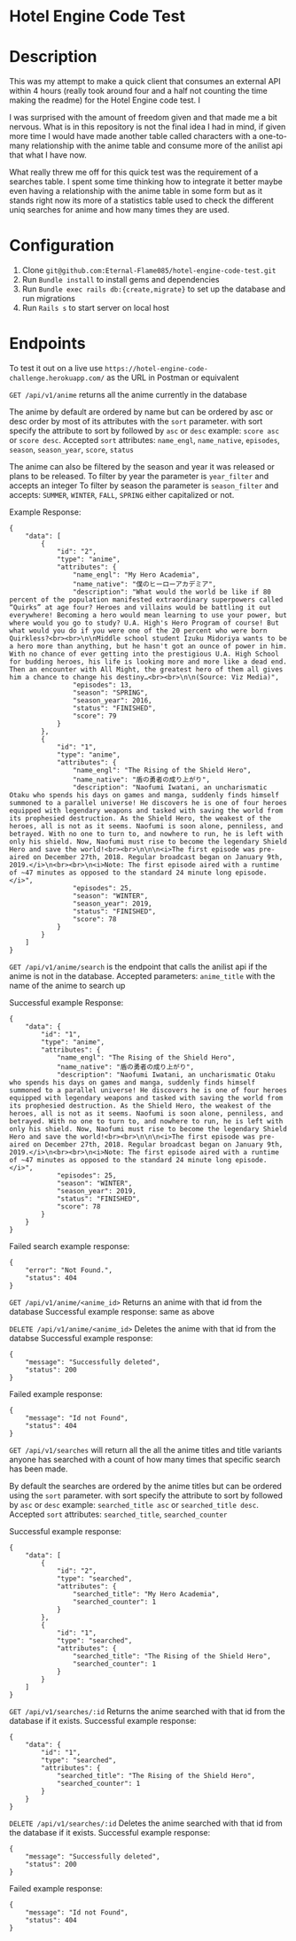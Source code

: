 # Hotel Engine Code Test

# Description

This was my attempt to make a quick client that consumes an external API within 4 hours (really took around four and a half not counting the time making the readme) for the Hotel Engine code test. I

I was surprised with the amount of freedom given and that made me a bit nervous. What is in this repository is not the final idea I had in mind, if given more time I would have made another table called characters with a one-to-many relationship with the anime table and consume more of the anilist api that what I have now.

What really threw me off for this quick test was the requirement of a searches table. I spent some time thinking how to integrate it better maybe even having a relationship with the anime table in some form but as it stands right now its more of a statistics table used to check the different uniq searches for anime and how many times they are used.

# Configuration
1. Clone `git@github.com:Eternal-Flame085/hotel-engine-code-test.git`
2. Run `Bundle install` to install gems and dependencies
3. Run `Bundle exec rails db:{create,migrate}` to set up the database and run migrations
4. Run `Rails s` to start server on local host

# Endpoints
To test it out on a live use `https://hotel-engine-code-challenge.herokuapp.com/` as the URL in Postman or equivalent

`GET /api/v1/anime` returns all the anime currently in the database

The anime by default are ordered by name but can be ordered by asc or desc order by most of its attributes with the `sort` parameter. with sort specify the attribute to sort by followed by `asc` or `desc` example: `score asc` or `score desc`.
Accepted `sort` attributes: `name_engl`, `name_native`, `episodes`, `season`, `season_year`, `score`, `status`

The anime can also be filtered by the season and year it was released or plans to be released.
To filter by year the parameter is `year_filter` and accepts an integer
To filter by season the parameter is `season_filter` and accepts: `SUMMER`, `WINTER`, `FALL`, `SPRING` either capitalized or not.

Example Response:
```
{
    "data": [
        {
            "id": "2",
            "type": "anime",
            "attributes": {
                "name_engl": "My Hero Academia",
                "name_native": "僕のヒーローアカデミア",
                "description": "What would the world be like if 80 percent of the population manifested extraordinary superpowers called “Quirks” at age four? Heroes and villains would be battling it out everywhere! Becoming a hero would mean learning to use your power, but where would you go to study? U.A. High's Hero Program of course! But what would you do if you were one of the 20 percent who were born Quirkless?<br><br>\n\nMiddle school student Izuku Midoriya wants to be a hero more than anything, but he hasn't got an ounce of power in him. With no chance of ever getting into the prestigious U.A. High School for budding heroes, his life is looking more and more like a dead end. Then an encounter with All Might, the greatest hero of them all gives him a chance to change his destiny…<br><br>\n\n(Source: Viz Media)",
                "episodes": 13,
                "season": "SPRING",
                "season_year": 2016,
                "status": "FINISHED",
                "score": 79
            }
        },
        {
            "id": "1",
            "type": "anime",
            "attributes": {
                "name_engl": "The Rising of the Shield Hero",
                "name_native": "盾の勇者の成り上がり",
                "description": "Naofumi Iwatani, an uncharismatic Otaku who spends his days on games and manga, suddenly finds himself summoned to a parallel universe! He discovers he is one of four heroes equipped with legendary weapons and tasked with saving the world from its prophesied destruction. As the Shield Hero, the weakest of the heroes, all is not as it seems. Naofumi is soon alone, penniless, and betrayed. With no one to turn to, and nowhere to run, he is left with only his shield. Now, Naofumi must rise to become the legendary Shield Hero and save the world!<br><br>\n\n\n<i>The first episode was pre-aired on December 27th, 2018. Regular broadcast began on January 9th, 2019.</i>\n<br><br>\n<i>Note: The first episode aired with a runtime of ~47 minutes as opposed to the standard 24 minute long episode.</i>",
                "episodes": 25,
                "season": "WINTER",
                "season_year": 2019,
                "status": "FINISHED",
                "score": 78
            }
        }
    ]
}
```

`GET /api/v1/anime/search` is the endpoint that calls the anilist api if the anime is not in the database.
Accepted parameters: `anime_title` with the name of the anime to search up 

Successful example Response:
```
{
    "data": {
        "id": "1",
        "type": "anime",
        "attributes": {
            "name_engl": "The Rising of the Shield Hero",
            "name_native": "盾の勇者の成り上がり",
            "description": "Naofumi Iwatani, an uncharismatic Otaku who spends his days on games and manga, suddenly finds himself summoned to a parallel universe! He discovers he is one of four heroes equipped with legendary weapons and tasked with saving the world from its prophesied destruction. As the Shield Hero, the weakest of the heroes, all is not as it seems. Naofumi is soon alone, penniless, and betrayed. With no one to turn to, and nowhere to run, he is left with only his shield. Now, Naofumi must rise to become the legendary Shield Hero and save the world!<br><br>\n\n\n<i>The first episode was pre-aired on December 27th, 2018. Regular broadcast began on January 9th, 2019.</i>\n<br><br>\n<i>Note: The first episode aired with a runtime of ~47 minutes as opposed to the standard 24 minute long episode.</i>",
            "episodes": 25,
            "season": "WINTER",
            "season_year": 2019,
            "status": "FINISHED",
            "score": 78
        }
    }
}
```

Failed search example response:
```
{
    "error": "Not Found.",
    "status": 404
}
```

`GET /api/v1/anime/<anime_id>` Returns an anime with that id from the database
Successful example response: same as above

`DELETE /api/v1/anime/<anime_id>` Deletes the anime with that id from the databse
Successful example response:
```
{
    "message": "Successfully deleted",
    "status": 200
}
```

Failed example response: 

```
{
    "message": "Id not Found",
    "status": 404
}
```

`GET /api/v1/searches` will return all the all the anime titles and title variants anyone has searched with a count of how many times that specific search has been made.

By default the searches are ordered by the anime titles but can be ordered using the `sort` parameter. with sort specify the attribute to sort by followed by `asc` or `desc` example: `searched_title asc` or `searched_title desc`.
Accepted `sort` attributes: `searched_title`, `searched_counter`

Successful example response:
```
{
    "data": [
        {
            "id": "2",
            "type": "searched",
            "attributes": {
                "searched_title": "My Hero Academia",
                "searched_counter": 1
            }
        },
        {
            "id": "1",
            "type": "searched",
            "attributes": {
                "searched_title": "The Rising of the Shield Hero",
                "searched_counter": 1
            }
        }
    ]
}
```

`GET /api/v1/searches/:id` Returns the anime searched with that id from the database if it exists.
Successful example response:

```
{
    "data": {
        "id": "1",
        "type": "searched",
        "attributes": {
            "searched_title": "The Rising of the Shield Hero",
            "searched_counter": 1
        }
    }
}
```

`DELETE /api/v1/searches/:id` Deletes the anime searched with that id from the database if it exists.
Successful example response:

```
{
    "message": "Successfully deleted",
    "status": 200
}
```

Failed example response: 

```
{
    "message": "Id not Found",
    "status": 404
}
```
